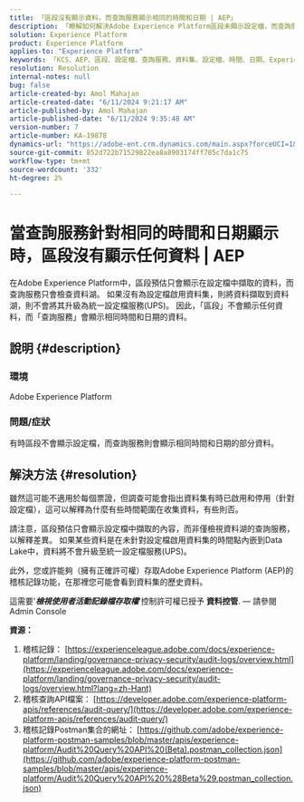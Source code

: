 ```yaml
---
title: 「區段沒有顯示資料，而查詢服務顯示相同的時間和日期 | AEP」
description: 「瞭解如何解決Adobe Experience Platform區段未顯示設定檔，而查詢服務顯示相同時間和日期的部分資料的問題。」
solution: Experience Platform
product: Experience Platform
applies-to: "Experience Platform"
keywords: 「KCS、AEP、區段、設定檔、查詢服務、資料集、設定檔、時間、日期、Experience Platform」
resolution: Resolution
internal-notes: null
bug: false
article-created-by: Amol Mahajan
article-created-date: "6/11/2024 9:21:17 AM"
article-published-by: Amol Mahajan
article-published-date: "6/11/2024 9:35:48 AM"
version-number: 7
article-number: KA-19878
dynamics-url: "https://adobe-ent.crm.dynamics.com/main.aspx?forceUCI=1&pagetype=entityrecord&etn=knowledgearticle&id=abc42bf4-d327-ef11-840b-000d3a34c086"
source-git-commit: 852d722b71529822ea8a8903174ff785c7da1c75
workflow-type: tm+mt
source-wordcount: '332'
ht-degree: 2%

---
```


# 當查詢服務針對相同的時間和日期顯示時，區段沒有顯示任何資料 | AEP


在Adobe Experience Platform中，區段預估只會顯示在設定檔中擷取的資料，而查詢服務只會檢查資料湖。 如果沒有為設定檔啟用資料集，則將資料擷取到資料湖，則不會將其升級為統一設定檔服務(UPS)。 因此，「區段」不會顯示任何資料，而「查詢服務」會顯示相同時間和日期的資料。

## 說明 {#description}


### <b>環境</b>

Adobe Experience Platform



### <b>問題/症狀</b>

有時區段不會顯示設定檔，而查詢服務則會顯示相同時間和日期的部分資料。


## 解決方法 {#resolution}


雖然這可能不適用於每個票證，但調查可能會指出資料集有時已啟用和停用（針對設定檔），這可以解釋為什麼有些時間範圍在收集資料，有些則否。

請注意，區段預估只會顯示設定檔中擷取的內容，而非僅檢視資料湖的查詢服務，以解釋差異。 如果某些資料是在未針對設定檔啟用資料集的時間點內嵌到Data Lake中，資料將不會升級至統一設定檔服務(UPS)。



此外，您或許能夠（擁有正確許可權）存取Adobe Experience Platform (AEP)的稽核記錄功能，在那裡您可能會看到資料集的歷史資料。

這需要&#39;<b>*檢視使用者活動記錄檔存取權</b>*&#39;控制許可權已授予 <b>資料控管</b>.  — 請參閱Admin Console



<b>資源：</b>

1. 稽核記錄： [https://experienceleague.adobe.com/docs/experience-platform/landing/governance-privacy-security/audit-logs/overview.html](https://experienceleague.adobe.com/docs/experience-platform/landing/governance-privacy-security/audit-logs/overview.html?lang=zh-Hant)
2. 稽核查詢API檔案： [https://developer.adobe.com/experience-platform-apis/references/audit-query/](https://developer.adobe.com/experience-platform-apis/references/audit-query/)
3. 稽核記錄Postman集合的網址： [https://github.com/adobe/experience-platform-postman-samples/blob/master/apis/experience-platform/Audit%20Query%20API%20(Beta).postman_collection.json](https://github.com/adobe/experience-platform-postman-samples/blob/master/apis/experience-platform/Audit%20Query%20API%20%28Beta%29.postman_collection.json)

